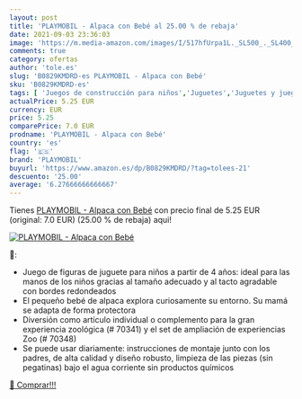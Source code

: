 ```yaml
---
layout: post
title: 'PLAYMOBIL - Alpaca con Bebé al 25.00 % de rebaja'
date: 2021-09-03 23:36:03
image: 'https://m.media-amazon.com/images/I/517hfUrpa1L._SL500_._SL400_.jpg'
comments: true
category: ofertas
author: 'tole.es'
slug: 'B0829KMDRD-es PLAYMOBIL - Alpaca con Bebé'
sku: 'B0829KMDRD-es'
tags: [ 'Juegos de construcción para niños','Juguetes','Juguetes y juegos','bebé','playmobil', ]
actualPrice: 5.25 EUR
currency: EUR
price: 5.25
comparePrice: 7.0 EUR
prodname: 'PLAYMOBIL - Alpaca con Bebé'
country: 'es'
flag: '🇪🇸'
brand: 'PLAYMOBIL'
buyurl: 'https://www.amazon.es/dp/B0829KMDRD/?tag=tolees-21'
descuento: '25.00'
average: '6.27666666666667'
---
```


Tienes [PLAYMOBIL - Alpaca con Bebé](https://www.amazon.es/dp/B0829KMDRD/?tag=tolees-21) con precio final de  5.25 EUR (original: 7.0 EUR) (25.00 %  de rebaja) aqui!

[![PLAYMOBIL - Alpaca con Bebé](https://m.media-amazon.com/images/I/517hfUrpa1L._SL500_._SL400_.jpg)](https://www.amazon.es/dp/B0829KMDRD/?tag=tolees-21)

🔎:

- Juego de figuras de juguete para niños a partir de 4 años: ideal para las manos de los niños gracias al tamaño adecuado y al tacto agradable con bordes redondeados
- El pequeño bebé de alpaca explora curiosamente su entorno. Su mamá se adapta de forma protectora
- Diversión como artículo individual o complemento para la gran experiencia zoológica (# 70341) y el set de ampliación de experiencias Zoo (# 70348)
- Se puede usar diariamente: instrucciones de montaje junto con los padres, de alta calidad y diseño robusto, limpieza de las piezas (sin pegatinas) bajo el agua corriente sin productos químicos

[🛒 Comprar!!!](https://www.amazon.es/dp/B0829KMDRD/?tag=tolees-21)
